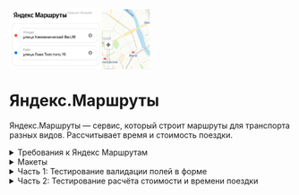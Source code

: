 <img src="https://github.com/DenisChervony/web-images/blob/main/Yandex_Marshrut.jpg" alt="Yandex Marshrut" align="center" style="width:50%; height:auto;">

# Яндекс.Маршруты

Яндекс.Маршруты — сервис, который строит маршруты для транспорта разных видов. Рассчитывает время и стоимость поездки.

<details>
   <summary>Требования к Яндекс Маршрутам</summary>
 
   [Требования к Яндекс Маршрутам](https://docs.google.com/document/d/1131FAZxtMiE7Xr-CrfIbXOpybaZDB0HZ/edit?usp=sharing&ouid=109826376981416116410&rtpof=true&sd=true)
 
 </details>

<details>
  <summary>Макеты</summary>
 
 [Макет в Figma](https://www.figma.com/design/42mNwme0cBfZwNZUIcN1mh/Яндекс.Маршруты?node-id=2-18586&p=f&t=j4aoS5rtNE3faSna-0)

</details>
<details>
   <summary>Часть 1: Тестирование валидации полей в форме</summary>
 
В требованиях к Яндекс Маршрутам есть таблица с ограничениями на ввод в поля формы. https://code.s3.yandex.net/qa/schemes/sprint01-project-002.png Валидация формы работает следующим образом: в случае корректного ввода появляется расчёт времени и стоимости поездки. В случае некорректного ввода появляется сообщение об ошибке. Необходимо проверить, что в реализации применены все требования к полям и валидация проходит так, как задумано.

>💡 Обратить внимание!
>В поля «Откуда» и «Куда» можно вводить только ограниченное количество адресов из таблицы в требованиях: Усачева, 3; Комсомольский проспект, 18; Зубовский бульвар, 37; М. Пироговская, 25; Хамовнический Вал, 34; Фрунзенская набережная, 46; 3-я Фрунзенская улица, 12. >Используй перечисленные адреса в качестве тестовых данных в таблицах классов эквивалентности и граничных значений, а затем и в тест-кейсах.

В рамках задания нужно: Провести тест-анализ требований на валидацию полей. Создать набор тест-кейсов на проверку валидации полей формы Яндекс Маршрутов. Применить техники тест-дизайна: классы эквивалентности и граничные значения. Протестировать валидацию полей и завести баг-репорты.

 
 </details>
 
 <details>
   <summary>Часть 2: Тестирование расчёта стоимости и времени поездки</summary>
 
Переходим ко второй задаче. Теперь тебе нужно протестировать логику расчёта стоимости и времени поездки на собственном автомобиле. Поехали!
Что нужно сделать
Яндекс Маршруты рассчитывают время и стоимость поездки, в том числе на своём автомобиле. В [требованиях](https://docs.google.com/document/d/1131FAZxtMiE7Xr-CrfIbXOpybaZDB0HZ/edit?usp=sharing&ouid=109826376981416116410&rtpof=true&sd=true) есть таблицы средней скорости автомобиля и расстояний между адресами, на основе которых должен производиться расчёт времени поездки. По стоимости указано, что за 1 км расход составляет 20 руб.

Необходимо проверить, что приложение верно рассчитывает время и стоимость поездки для собственного автомобиля.

>⚙ Время поездки рассчитывается по формуле t = S/V (где t - время поездки, S - расстояние, V - средняя скорость); 
>Стоимость поездки рассчитывается по формуле: Р (итоговая) = S * P (где Р (итоговая) - стоимость поездки, S - расстояние, Р - стоимость 1 км.); 
>**Важно!** Средняя скорость для расчета берется по времени начала поездки.

В рамках задания нужно: Провести тест-анализ требований расчёта времени и стоимости маршрута на собственном автомобиле. Применить технику тест-дизайна «Классы эквивалентности» и создать набор тест-кейсов на проверку правильности расчета времени и стоимости поездки на собственном автомобиле. 💡 При составлении тест-кейсов использовать значения только из колонки «Тестовые данные внутри класса» Протестировать расчеты и завести баг-репорты
 
 </details>
